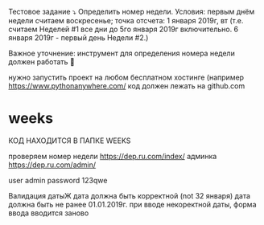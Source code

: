 Тестовое задание ⤵️
Определить номер недели.
Условия: 
первым днём недели считаем воскресенье;
точка отсчета: 1 января 2019г, вт (т.е. считаем Неделей #1 все дни до 5го января 2019г включительно. 6 января 2019г - первый день Недели #2.)

Важное уточнение: инструмент для определения номера недели должен работать 🙂

нужно запустить проект на любом бесплатном хостинге (например 
https://www.pythonanywhere.com/
код должен лежать на github.com


# weeks 
КОД НАХОДИТСЯ В ПАПКЕ WEEKS

проверяем номер недели https://dep.ru.com/index/
админка https://dep.ru.com/admin/

user admin
password 123qwe

Валидация датыЖ
дата должна быть корректной (not 32 января)
дата должна быть не ранее 01.01.2019г.
при вводе некоректной даты, форма ввода вводится заново
